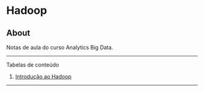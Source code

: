 # Hadoop

## About
  Notas de aula do curso Analytics Big Data.

*******
Tabelas de conteúdo 
 1. [Introdução ao Hadoop](https://github.com/jaimemishima/Data-Science/blob/master/Big%20Data/1.%20Introduc%CC%A7a%CC%83o%20ao%20Hadoop.md)


*******
